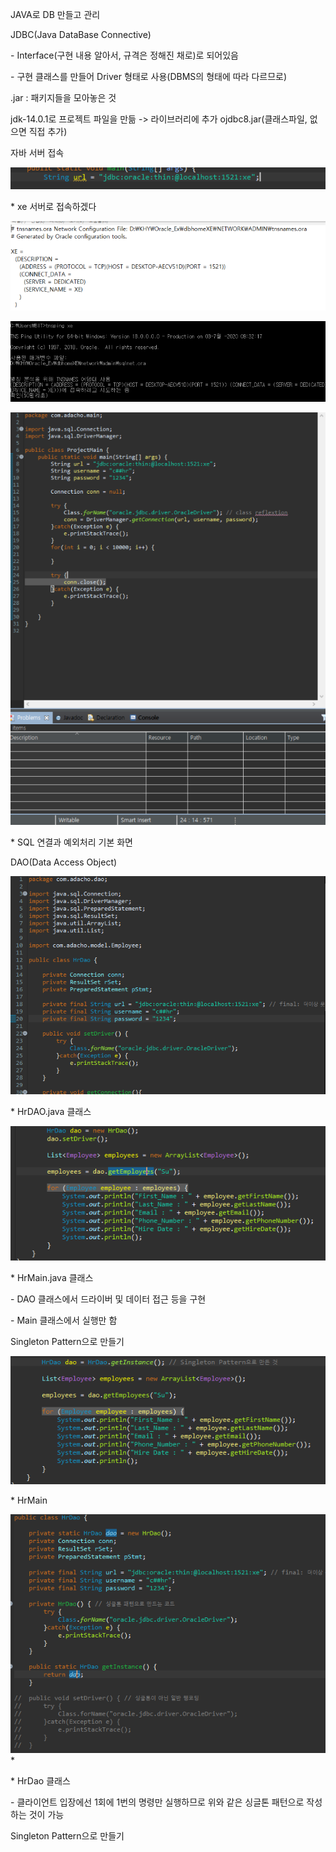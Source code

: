 JAVA로 DB 만들고 관리

JDBC(Java DataBase Connective)

\- Interface(구현 내용 알아서, 규격은 정해진 채로)로 되어있음

\- 구현 클래스를 만들어 Driver 형태로 사용(DBMS의 형태에 따라 다르므로)

.jar : 패키지들을 모아놓은 것

jdk-14.0.1로 프로젝트 파일을 만듦 -> 라이브러리에 추가 ojdbc8.jar(클래스파일, 없으면 직접 추가)

자바 서버 접속

![](Aspose.Words.44347664-74e2-4af3-8e9f-cc34b990234b.001.png)

\* xe 서버로 접속하겠다

![](Aspose.Words.44347664-74e2-4af3-8e9f-cc34b990234b.002.png)

![](Aspose.Words.44347664-74e2-4af3-8e9f-cc34b990234b.003.png)

![](Aspose.Words.44347664-74e2-4af3-8e9f-cc34b990234b.004.png)

\* SQL 연결과 예외처리 기본 화면


DAO(Data Access Object)

![](Aspose.Words.44347664-74e2-4af3-8e9f-cc34b990234b.005.png)

\* HrDAO.java 클래스

![](Aspose.Words.44347664-74e2-4af3-8e9f-cc34b990234b.006.png)

\* HrMain.java 클래스

\- DAO 클래스에서 드라이버 및 데이터 접근 등을 구현

\- Main 클래스에서 실행만 함


Singleton Pattern으로 만들기

![](Aspose.Words.44347664-74e2-4af3-8e9f-cc34b990234b.007.png)

\* HrMain

![](Aspose.Words.44347664-74e2-4af3-8e9f-cc34b990234b.008.png)\*

\* HrDao 클래스

\- 클라이언트 입장에선 1회에 1번의 명령만 실행하므로 위와 같은 싱글톤 패턴으로 작성하는 것이 가능

Singleton Pattern으로 만들기

